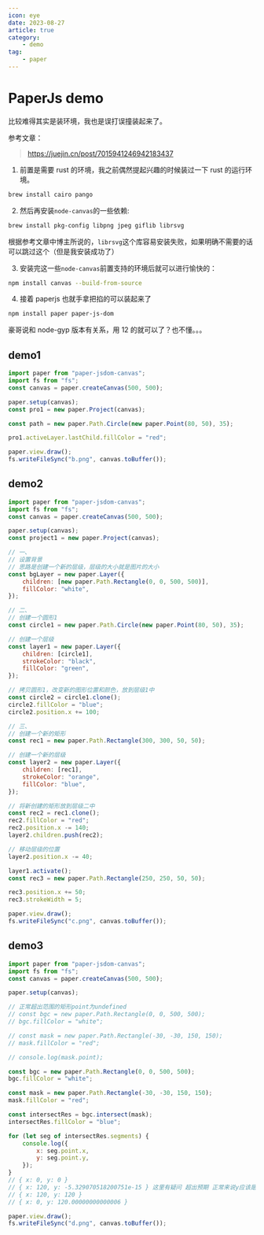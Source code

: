 ```yaml
---
icon: eye
date: 2023-08-27
article: true
category:
    - demo
tag:
    - paper
---
```


# PaperJs demo

比较难得其实是装环境，我也是误打误撞装起来了。

参考文章：

> https://juejin.cn/post/7015941246942183437

1.  前置是需要 rust 的环境，我之前偶然提起兴趣的时候装过一下 rust 的运行环境。

```bash
brew install cairo pango
```

2.  然后再安装`node-canvas`的一些依赖:

```bash
brew install pkg-config libpng jpeg giflib librsvg
```

根据参考文章中博主所说的，`librsvg`这个库容易安装失败，如果明确不需要的话可以跳过这个（但是我安装成功了）

3.  安装完这一些`node-canvas`前置支持的环境后就可以进行愉快的：

```bash
npm install canvas --build-from-source
```

4.  接着 paperjs 也就手拿把掐的可以装起来了

```bash
npm install paper paper-js-dom
```

豪哥说和 node-gyp 版本有关系，用 12 的就可以了？也不懂。。。

<!-- more -->

## demo1

```js
import paper from "paper-jsdom-canvas";
import fs from "fs";
const canvas = paper.createCanvas(500, 500);

paper.setup(canvas);
const pro1 = new paper.Project(canvas);

const path = new paper.Path.Circle(new paper.Point(80, 50), 35);

pro1.activeLayer.lastChild.fillColor = "red";

paper.view.draw();
fs.writeFileSync("b.png", canvas.toBuffer());
```

## demo2

```js
import paper from "paper-jsdom-canvas";
import fs from "fs";
const canvas = paper.createCanvas(500, 500);

paper.setup(canvas);
const project1 = new paper.Project(canvas);

// 一、
// 设置背景
// 思路是创建一个新的层级，层级的大小就是图片的大小
const bgLayer = new paper.Layer({
	children: [new paper.Path.Rectangle(0, 0, 500, 500)],
	fillColor: "white",
});

// 二、
// 创建一个圆形1
const circle1 = new paper.Path.Circle(new paper.Point(80, 50), 35);

// 创建一个层级
const layer1 = new paper.Layer({
	children: [circle1],
	strokeColor: "black",
	fillColor: "green",
});

// 拷贝圆形1，改变新的图形位置和颜色，放到层级1中
const circle2 = circle1.clone();
circle2.fillColor = "blue";
circle2.position.x += 100;

// 三、
// 创建一个新的矩形
const rec1 = new paper.Path.Rectangle(300, 300, 50, 50);

// 创建一个新的层级
const layer2 = new paper.Layer({
	children: [rec1],
	strokeColor: "orange",
	fillColor: "blue",
});

// 将新创建的矩形放到层级二中
const rec2 = rec1.clone();
rec2.fillColor = "red";
rec2.position.x -= 140;
layer2.children.push(rec2);

// 移动层级的位置
layer2.position.x -= 40;

layer1.activate();
const rec3 = new paper.Path.Rectangle(250, 250, 50, 50);

rec3.position.x += 50;
rec3.strokeWidth = 5;

paper.view.draw();
fs.writeFileSync("c.png", canvas.toBuffer());
```

## demo3

```js
import paper from "paper-jsdom-canvas";
import fs from "fs";
const canvas = paper.createCanvas(500, 500);

paper.setup(canvas);

// 正常超出范围的矩形point为undefined
// const bgc = new paper.Path.Rectangle(0, 0, 500, 500);
// bgc.fillColor = "white";

// const mask = new paper.Path.Rectangle(-30, -30, 150, 150);
// mask.fillColor = "red";

// console.log(mask.point);

const bgc = new paper.Path.Rectangle(0, 0, 500, 500);
bgc.fillColor = "white";

const mask = new paper.Path.Rectangle(-30, -30, 150, 150);
mask.fillColor = "red";

const intersectRes = bgc.intersect(mask);
intersectRes.fillColor = "blue";

for (let seg of intersectRes.segments) {
	console.log({
		x: seg.point.x,
		y: seg.point.y,
	});
}
// { x: 0, y: 0 }
// { x: 120, y: -5.329070518200751e-15 } 这里有疑问 超出预期 正常来说y应该是0
// { x: 120, y: 120 }
// { x: 0, y: 120.00000000000006 }

paper.view.draw();
fs.writeFileSync("d.png", canvas.toBuffer());
```
